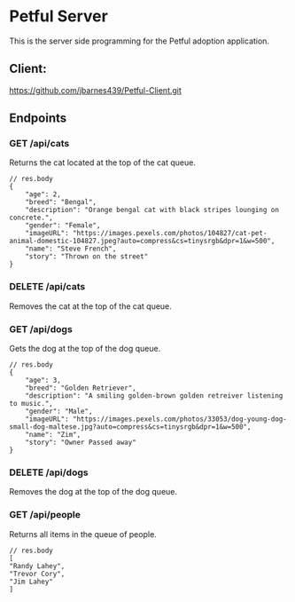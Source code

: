 # Petful Server
This is the server side programming for the Petful adoption application.

## Client:
https://github.com/jbarnes439/Petful-Client.git
## Endpoints
### GET /api/cats
Returns the cat located at the top of the cat queue.

    // res.body
    {
        "age": 2,
        "breed": "Bengal",
        "description": "Orange bengal cat with black stripes lounging on concrete.",
        "gender": "Female",
        "imageURL": "https://images.pexels.com/photos/104827/cat-pet-animal-domestic-104827.jpeg?auto=compress&cs=tinysrgb&dpr=1&w=500",
        "name": "Steve French",
        "story": "Thrown on the street"
    }

### DELETE /api/cats
Removes the cat at the top of the cat queue.
### GET /api/dogs
Gets the dog at the top of the dog queue.

    // res.body
    {
        "age": 3,
        "breed": "Golden Retriever",
        "description": "A smiling golden-brown golden retreiver listening to music.",
        "gender": "Male",
        "imageURL": "https://images.pexels.com/photos/33053/dog-young-dog-small-dog-maltese.jpg?auto=compress&cs=tinysrgb&dpr=1&w=500",
        "name": "Zim",
        "story": "Owner Passed away"
    }

### DELETE /api/dogs
Removes the dog at the top of the dog queue.
### GET /api/people
Returns all items in the queue of people.

    // res.body
    [
    "Randy Lahey",
    "Trevor Cory",
    "Jim Lahey"
    ]





